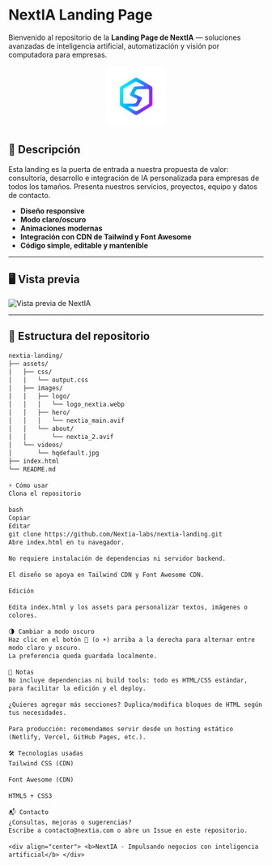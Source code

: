 # NextIA Landing Page

Bienvenido al repositorio de la **Landing Page de NextIA** — soluciones avanzadas de inteligencia artificial, automatización y visión por computadora para empresas.

<div align="center">
  <img src="assets/images/logo/logo_nextia.webp" alt="NextIA Logo" width="120" />
</div>

## 🚀 Descripción

Esta landing es la puerta de entrada a nuestra propuesta de valor: consultoría, desarrollo e integración de IA personalizada para empresas de todos los tamaños. Presenta nuestros servicios, proyectos, equipo y datos de contacto.

- **Diseño responsive**
- **Modo claro/oscuro**
- **Animaciones modernas**
- **Integración con CDN de Tailwind y Font Awesome**
- **Código simple, editable y mantenible**

---

## 🖥️ Vista previa

![Vista previa de NextIA](assets/images/hero/nextia_main.avif)

---

## 📂 Estructura del repositorio

```plaintext
nextia-landing/
├── assets/
│   ├── css/
│   │   └── output.css
│   ├── images/
│   │   ├── logo/
│   │   │   └── logo_nextia.webp
│   │   ├── hero/
│   │   │   └── nextia_main.avif
│   │   └── about/
│   │       └── nextia_2.avif
│   └── videos/
│       └── hqdefault.jpg
├── index.html
└── README.md

⚡ Cómo usar
Clona el repositorio

bash
Copiar
Editar
git clone https://github.com/Nextia-labs/nextia-landing.git
Abre index.html en tu navegador.

No requiere instalación de dependencias ni servidor backend.

El diseño se apoya en Tailwind CDN y Font Awesome CDN.

Edición

Edita index.html y los assets para personalizar textos, imágenes o colores.

🌗 Cambiar a modo oscuro
Haz clic en el botón 🌙 (o ☀️) arriba a la derecha para alternar entre modo claro y oscuro.
La preferencia queda guardada localmente.

📌 Notas
No incluye dependencias ni build tools: todo es HTML/CSS estándar, para facilitar la edición y el deploy.

¿Quieres agregar más secciones? Duplica/modifica bloques de HTML según tus necesidades.

Para producción: recomendamos servir desde un hosting estático (Netlify, Vercel, GitHub Pages, etc.).

🛠️ Tecnologías usadas
Tailwind CSS (CDN)

Font Awesome (CDN)

HTML5 + CSS3

📬 Contacto
¿Consultas, mejoras o sugerencias?
Escribe a contacto@nextia.com o abre un Issue en este repositorio.

<div align="center"> <b>NextIA - Impulsando negocios con inteligencia artificial</b> </div>